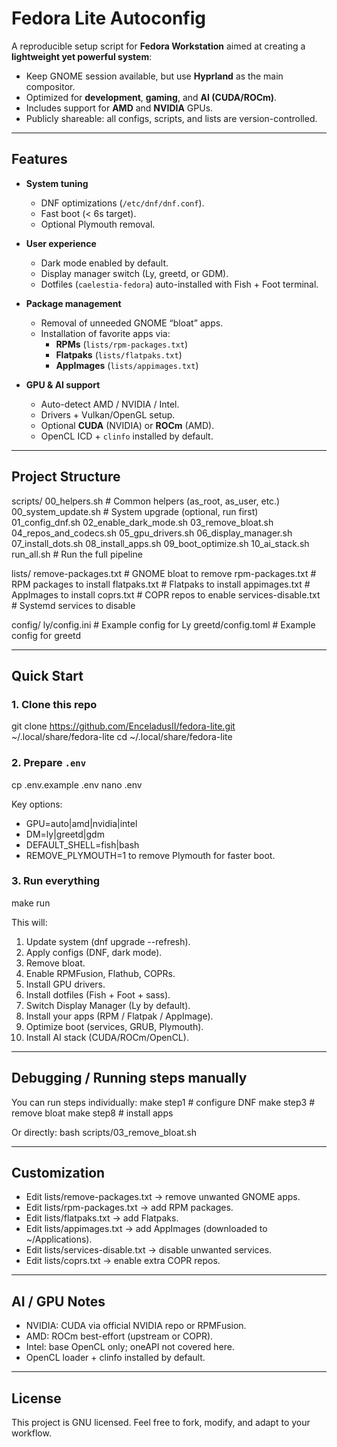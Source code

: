 # Fedora Lite Autoconfig

A reproducible setup script for **Fedora Workstation** aimed at creating a **lightweight yet powerful system**:
- Keep GNOME session available, but use **Hyprland** as the main compositor.
- Optimized for **development**, **gaming**, and **AI (CUDA/ROCm)**.
- Includes support for **AMD** and **NVIDIA** GPUs.
- Publicly shareable: all configs, scripts, and lists are version-controlled.

---

## Features

- **System tuning**
  - DNF optimizations (`/etc/dnf/dnf.conf`).
  - Fast boot (< 6s target).
  - Optional Plymouth removal.

- **User experience**
  - Dark mode enabled by default.
  - Display manager switch (Ly, greetd, or GDM).
  - Dotfiles (`caelestia-fedora`) auto-installed with Fish + Foot terminal.

- **Package management**
  - Removal of unneeded GNOME “bloat” apps.
  - Installation of favorite apps via:
    - **RPMs** (`lists/rpm-packages.txt`)
    - **Flatpaks** (`lists/flatpaks.txt`)
    - **AppImages** (`lists/appimages.txt`)

- **GPU & AI support**
  - Auto-detect AMD / NVIDIA / Intel.
  - Drivers + Vulkan/OpenGL setup.
  - Optional **CUDA** (NVIDIA) or **ROCm** (AMD).
  - OpenCL ICD + `clinfo` installed by default.

---

## Project Structure

scripts/
  00_helpers.sh         # Common helpers (as_root, as_user, etc.)
  00_system_update.sh   # System upgrade (optional, run first)
  01_config_dnf.sh
  02_enable_dark_mode.sh
  03_remove_bloat.sh
  04_repos_and_codecs.sh
  05_gpu_drivers.sh
  06_display_manager.sh
  07_install_dots.sh
  08_install_apps.sh
  09_boot_optimize.sh
  10_ai_stack.sh
  run_all.sh            # Run the full pipeline

lists/
  remove-packages.txt   # GNOME bloat to remove
  rpm-packages.txt      # RPM packages to install
  flatpaks.txt          # Flatpaks to install
  appimages.txt         # AppImages to install
  coprs.txt             # COPR repos to enable
  services-disable.txt  # Systemd services to disable

config/
  ly/config.ini         # Example config for Ly
  greetd/config.toml    # Example config for greetd

---

## Quick Start

### 1. Clone this repo
git clone https://github.com/EnceladusII/fedora-lite.git ~/.local/share/fedora-lite
cd ~/.local/share/fedora-lite

### 2. Prepare `.env`
cp .env.example .env
nano .env

Key options:
- GPU=auto|amd|nvidia|intel
- DM=ly|greetd|gdm
- DEFAULT_SHELL=fish|bash
- REMOVE_PLYMOUTH=1 to remove Plymouth for faster boot.

### 3. Run everything
make run

This will:
1. Update system (dnf upgrade --refresh).
2. Apply configs (DNF, dark mode).
3. Remove bloat.
4. Enable RPMFusion, Flathub, COPRs.
5. Install GPU drivers.
6. Install dotfiles (Fish + Foot + sass).
7. Switch Display Manager (Ly by default).
8. Install your apps (RPM / Flatpak / AppImage).
9. Optimize boot (services, GRUB, Plymouth).
10. Install AI stack (CUDA/ROCm/OpenCL).

---

## Debugging / Running steps manually

You can run steps individually:
make step1   # configure DNF
make step3   # remove bloat
make step8   # install apps

Or directly:
bash scripts/03_remove_bloat.sh

---

## Customization

- Edit lists/remove-packages.txt → remove unwanted GNOME apps.
- Edit lists/rpm-packages.txt → add RPM packages.
- Edit lists/flatpaks.txt → add Flatpaks.
- Edit lists/appimages.txt → add AppImages (downloaded to ~/Applications).
- Edit lists/services-disable.txt → disable unwanted services.
- Edit lists/coprs.txt → enable extra COPR repos.

---

## AI / GPU Notes

- NVIDIA: CUDA via official NVIDIA repo or RPMFusion.
- AMD: ROCm best-effort (upstream or COPR).
- Intel: base OpenCL only; oneAPI not covered here.
- OpenCL loader + clinfo installed by default.

---

## License

This project is GNU licensed.
Feel free to fork, modify, and adapt to your workflow.
